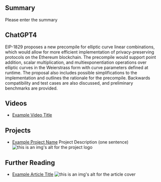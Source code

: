 ## Summary

Please enter the summary

## ChatGPT4

EIP-1829 proposes a new precompile for elliptic curve linear combinations, which would allow for more efficient implementation of privacy-preserving protocols on the Ethereum blockchain. The precompile would support point addition, scalar multiplication, and multiexponentiation operations over elliptic curves in the Weierstrass form with curve parameters defined at runtime. The proposal also includes possible simplifications to the implementation and outlines the rationale for the precompile. Backwards compatibility and test cases are also discussed, and preliminary benchmarks are provided.

## Videos

- [Example Video Title](https://www.youtube.com/watch?v=TDGq4aeevgY)

## Projects

- [Example Project Name](https://xxxx.xxx/xxxxx) Project Description (one sentence) ![this is an img's alt for the project logo](https://xxxx.xxx/project-logo.xxx)

## Further Reading

- [Example Article Title](https://xxxx.xxx/xxxxx) ![this is an img's alt for the article cover](https://xxxx.xxx/article-cover.xxx)
